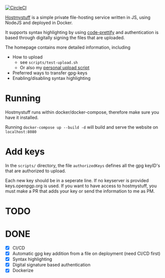 [![CircleCI](https://circleci.com/gh/JurisMajors/hostmystuff/tree/master.svg?style=svg)](https://circleci.com/gh/JurisMajors/hostmystuff/tree/master)

[Hostmystuff](https://www.hostmystuff.xyz/) is a simple private file-hosting service written in JS, using NodeJS and deployed in Docker.

It supports syntax highlighting by using [code-prettify](https://github.com/google/code-prettify) and authentication is based through digitally signing the files that are uploaded.

The homepage contains more detailed information, including
* How to upload
    * see `scripts/test-upload.sh`
    * Or also my [personal upload script](https://github.com/JurisMajors/dotfiles/blob/master/bin/upload)
* Preferred ways to transfer gpg-keys
* Enabling/disabling syntax highlighting

# Running 
Hostmystuff runs within docker/docker-compose, therefore make sure you have it installed.

Running `docker-compose up --build -d` will build and serve the website on `localhost:8080`

# Add keys

In the `scripts/` directory, the file `authorizedKeys` defines all the gpg keyID's that are authorized to upload.

Each new key should be in a seperate line. If no keyserver is provided keys.openpgp.org is used.
If you want to have access to hostmystuff, you must make a PR that adds your key or send the information to me as PM.

# TODO

# DONE
- [x] CI/CD
- [x] Automatic gpg key addition from a file on deployment (need CI/CD first)
- [x] Syntax highlighting
- [x] Digital signature based authentication
- [x] Dockerize
